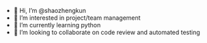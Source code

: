 - 👋 Hi, I’m @shaozhengkun
- 👀 I’m interested in project/team management
- 🌱 I’m currently learning python
- 💞️ I’m looking to collaborate on code review and automated testing

<!---
shaozhengkun/shaozhengkun is a ✨ special ✨ repository because its `README.md` (this file) appears on your GitHub profile.
You can click the Preview link to take a look at your changes.
--->

